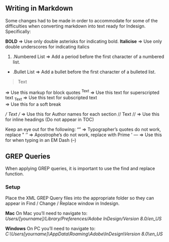 ## Writing in Markdown

Some changes had to be made in order to accommodate for some of the difficulties when converting markdown into text ready for Indesign. Specifically:

**BOLD** 					=> Use only double asterisks for indicating bold.
__Italicise__ 				=> Use only double underscores for indicating italics

1. .Numbered List 			=> Add a period before the first character of a numbered list.
+ .Bullet List 				=> Add a bullet before the first character of a bulleted list.

<blockquote>Text</blockquote> => Use this markup for block quotes
<sup>Text</sup> 		=> Use this text for superscripted text
<sub>Text</sub> 		=> Use this text for subscripted text
<br />						=> Use this for a soft break

*/ Text /* 					=> Use this for Author names for each section
// Text //					=> Use this for inline headings (Do not appear in TOC)

Keep an eye out for the following:
“” 							=> Typographer’s quotes do not work, replace "
‘’							=> Apostrophe’s do not work, replace with Prime '
&mdash;				=> Use this for when typing in an EM Dash (–)



## GREP Queries

When applying GREP queries, it is important to use the find and replace function.

### Setup
Place the XML GREP Query files into the appropriate folder so they can appear in Find / Change / Replace window in Indesign.

**Mac** 
On Mac you’ll need to navigate to: 
_Users/[yourname]/Library/Preferences/Adobe InDesign/Version 8.0/en_US_

**Windows**
On PC you’ll need to navigate to:
_C:\Users\[yourname]\AppData\Roaming\Adobe\InDesign\Version 8.0\en_US_



